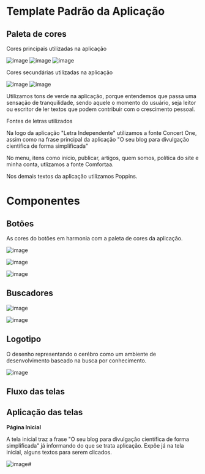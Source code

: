 # Template Padrão da Aplicação

## Paleta de cores

Cores principais utilizadas na aplicação

![image](https://github.com/ICEI-PUC-Minas-PMV-ADS/Letra-Independente/assets/111437215/35a6e8fe-5559-4be8-92a0-5fc93c3a13f9) ![image](https://github.com/ICEI-PUC-Minas-PMV-ADS/Letra-Independente/assets/111437215/4cbfe67c-fb49-4824-b622-a5dee853545b) ![image](https://github.com/ICEI-PUC-Minas-PMV-ADS/Letra-Independente/assets/111437215/0903f4f9-723e-47ba-af86-90cb67abb383)

Cores secundárias utilizadas na aplicação

![image](https://github.com/ICEI-PUC-Minas-PMV-ADS/Letra-Independente/assets/111437215/8a31640d-f208-4ff5-9e99-a9ccc3a2341c) ![image](https://github.com/ICEI-PUC-Minas-PMV-ADS/Letra-Independente/assets/111437215/43356994-bf3d-49e3-a344-a467b45feabe) 


Utilizamos tons de verde na aplicação, porque entendemos que passa uma sensação de tranquilidade, sendo aquele o momento do usuário, seja leitor ou escritor de ler textos que podem contribuir com o crescimento pessoal.

Fontes de letras utilizados

Na logo da aplicação "Letra Independente" utilizamos a fonte Concert One, assim como na frase principal da aplicação "O seu blog para divulgação científica de forma simplificada"

No menu, itens como início, publicar, artigos, quem somos, política do site e minha conta, utlizamos a fonte Comfortaa.

Nos demais textos da aplicação utilizamos Poppins.

# Componentes

## Botões

As cores do botões em harmonia com a paleta de cores da aplicação.

![image](https://github.com/ICEI-PUC-Minas-PMV-ADS/Letra-Independente/assets/111437215/79cc8117-f41f-4b6c-8109-1ad185393cab) 

![image](https://github.com/ICEI-PUC-Minas-PMV-ADS/Letra-Independente/assets/111437215/a94905a7-3c72-4454-99ed-5a5eb1611463)

![image](https://github.com/ICEI-PUC-Minas-PMV-ADS/Letra-Independente/assets/111437215/84f67acb-9b64-4139-8f63-3a00e328ec29)  


## Buscadores


![image](https://github.com/ICEI-PUC-Minas-PMV-ADS/Letra-Independente/assets/111437215/5c8e96a4-64dd-4607-96e3-18bec5f87eaf)

![image](https://github.com/ICEI-PUC-Minas-PMV-ADS/Letra-Independente/assets/111437215/06c4069b-b2aa-4536-93fe-9833031d709e)

## Logotipo

O desenho representando o cerébro como um ambiente de desenvolvimento baseado na busca por conhecimento.

![image](https://github.com/ICEI-PUC-Minas-PMV-ADS/Letra-Independente/assets/111437215/dc40a342-2d53-49b0-9e91-b93423893c30)

## Fluxo das telas


## Aplicação das telas

**Página Inicial**

A tela inicial traz a frase "O seu blog para divulgação científica de forma simplificada" já informando do que se trata aplicação. Expôe já na tela inicial, alguns textos para serem clicados.

![image](https://github.com/ICEI-PUC-Minas-PMV-ADS/Letra-Independente/assets/111437215/0aad50ca-f3fa-4441-a334-be45c0b99d7b)#







 


 










